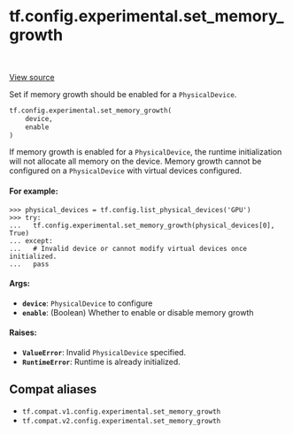 <div itemscope itemtype="http://developers.google.com/ReferenceObject">
<meta itemprop="name" content="tf.config.experimental.set_memory_growth" />
<meta itemprop="path" content="Stable" />
</div>

# tf.config.experimental.set_memory_growth

<!-- Insert buttons and diff -->

<table class="tfo-notebook-buttons tfo-api" align="left">
</table>

<a target="_blank" href="/code/stable/tensorflow/python/framework/config.py">View source</a>



Set if memory growth should be enabled for a `PhysicalDevice`.

``` python
tf.config.experimental.set_memory_growth(
    device,
    enable
)
```



<!-- Placeholder for "Used in" -->

If memory growth is enabled for a `PhysicalDevice`, the runtime initialization
will not allocate all memory on the device. Memory growth cannot be configured
on a `PhysicalDevice` with virtual devices configured.

#### For example:



```
>>> physical_devices = tf.config.list_physical_devices('GPU')
>>> try:
...   tf.config.experimental.set_memory_growth(physical_devices[0], True)
... except:
...   # Invalid device or cannot modify virtual devices once initialized.
...   pass
```

#### Args:


* <b>`device`</b>: `PhysicalDevice` to configure
* <b>`enable`</b>: (Boolean) Whether to enable or disable memory growth


#### Raises:


* <b>`ValueError`</b>: Invalid `PhysicalDevice` specified.
* <b>`RuntimeError`</b>: Runtime is already initialized.

## Compat aliases

* `tf.compat.v1.config.experimental.set_memory_growth`
* `tf.compat.v2.config.experimental.set_memory_growth`

